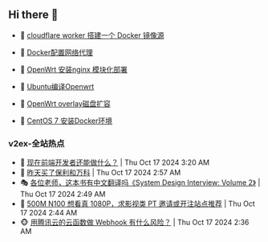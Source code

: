 ## Hi there 👋

<!--
**dkyg666/dkyg666** is a ✨ _special_ ✨ repository because its `README.md` (this file) appears on your GitHub profile.

Here are some ideas to get you started:

- 🔭 I’m currently working on ...
- 🌱 I’m currently learning ...
- 👯 I’m looking to collaborate on ...
- 🤔 I’m looking for help with ...
- 💬 Ask me about ...
- 📫 How to reach me: ...
- 😄 Pronouns: ...
- ⚡ Fun fact: ...
-->

<!-- BLOG-POST-LIST:START -->
- 🦩 [cloudflare worker 搭建一个 Docker 镜像源](http://blog.1996099.xyz/archives/cloudflare-worker-da-jian-yi-ge-docker-jing-xiang-zhan) 

- 🚦 [Docker配置网络代理](http://blog.1996099.xyz/archives/dockerpei-zhi-wang-luo-dai-li) 

- 🫶 [OpenWrt 安装nginx 模块化部署](http://blog.1996099.xyz/archives/openwrt-an-zhuang-nginx-mo-kuai-hua-bu-shu) 

- 🦄 [Ubuntu编译Openwrt](http://blog.1996099.xyz/archives/ubuntuzi-bian-yi-openwrt) 

- 🐻 [OpenWrt overlay磁盘扩容](http://blog.1996099.xyz/archives/openwrt-overlay) 

- 🤖 [CentOS 7 安装Docker环境](http://blog.1996099.xyz/archives/centos-docker) 
<!-- BLOG-POST-LIST:END -->

### v2ex-全站热点
<!-- v2ex:START -->
- 🥸 [现在前端开发者还能做什么？](https://www.v2ex.com/t/1081122#reply0) | Thu Oct 17 2024 3:20 AM
- 🤗 [昨天买了保利和万科](https://www.v2ex.com/t/1081102#reply5) | Thu Oct 17 2024 2:57 AM
- 🎭 [各位老师，这本书有中文翻译吗《System Design Interview: Volume 2》](https://www.v2ex.com/t/1081098#reply3) | Thu Oct 17 2024 2:49 AM
- 🥷 [500M N100 想看真 1080P，求影视类 PT 邀请或开注站点推荐](https://www.v2ex.com/t/1081093#reply5) | Thu Oct 17 2024 2:44 AM
- 🐵 [用腾讯云的云函数做 Webhook 有什么风险？](https://www.v2ex.com/t/1081088#reply3) | Thu Oct 17 2024 2:36 AM<!-- v2ex:END -->

